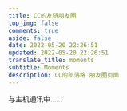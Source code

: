```yaml
---
title: CC的友链朋友圈
top_img: false
comments: true
aside: false
date: 2022-05-20 22:26:51
updated: 2022-05-20 22:26:51
translate_title: moments
subtitle: Moments
description: CC的部落格 朋友圈页面
---
```

<!-- 挂载友链朋友圈的容器 -->
<div class="post-content">
<div class='js-pjax' id="cf-container">与主机通讯中……</div>
</div>
<!-- 加样式和功能代码 -->
<!-- 将apiurl改成你后端生成的api地址 -->
<script type="text/javascript">
  var fdataUser = {
    apiurl: 'https://moments.ccknbc.vercel.app/'
  }
</script>
<link rel="stylesheet" href="https://gcore.jsdelivr.net/gh/lmm214/immmmm/themes/hello-friend/static/fcircle-beta.css">
<script type="text/javascript" src="https://gcore.jsdelivr.net/gh/lmm214/immmmm/themes/hello-friend/static/fcircle-beta.js"></script>